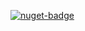 [![nuget-badge](https://img.shields.io/badge/nuget-active-blue.svg)](https://www.nuget.org/packages/NequeoOpenSslClient)
